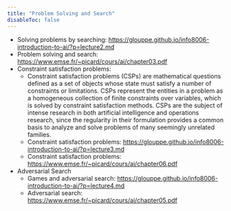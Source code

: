 ```yaml
---
title: "Problem Solving and Search"
disableToc: false 
---
```


- Solving problems by searching: https://glouppe.github.io/info8006-introduction-to-ai/?p=lecture2.md
- Problem solving and search: https://www.emse.fr/~picard/cours/ai/chapter03.pdf
- Constraint satisfaction problems:
	- Constraint satisfaction problems (CSPs) are mathematical questions defined as a set of objects whose state must satisfy a number of constraints or limitations. CSPs represent the entities in a problem as a homogeneous collection of finite constraints over variables, which is solved by constraint satisfaction methods. CSPs are the subject of intense research in both artificial intelligence and operations research, since the regularity in their formulation provides a common basis to analyze and solve problems of many seemingly unrelated families. 
	- Constraint satisfaction problems: https://glouppe.github.io/info8006-introduction-to-ai/?p=lecture3.md
	- Constraint satisfaction problems: https://www.emse.fr/~picard/cours/ai/chapter06.pdf
- Adversarial Search
	- Games and adversarial search: https://glouppe.github.io/info8006-introduction-to-ai/?p=lecture4.md
	- Adversarial search: https://www.emse.fr/~picard/cours/ai/chapter05.pdf